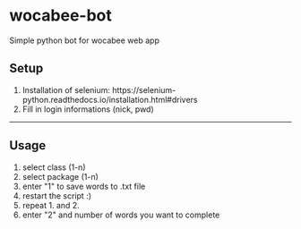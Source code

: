 # wocabee-bot
Simple python bot for wocabee web app

<h2>Setup</h2>
<ol>
  <li>Installation of selenium: https://selenium-python.readthedocs.io/installation.html#drivers</li>
  <li>Fill in login informations (nick, pwd)</li>
</ol>

<hr>

<h2>Usage</h2>
<ol>
  <li>select class (1-n)</li>
  <li>select package (1-n)</li>
  <li>enter "1" to save words to .txt file</li>
  <li>restart the script :)</li>
  <li>repeat 1. and 2.</li>
  <li>enter "2" and number of words you want to complete</li>
</ol>



